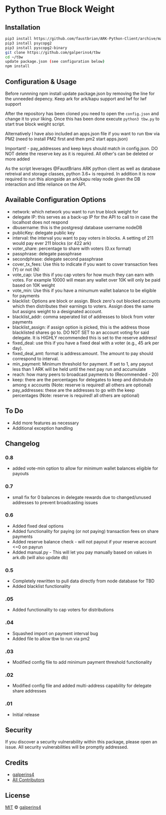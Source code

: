 # Python True Block Weight

## Installation

```sh
pip3 install https://github.com/faustbrian/ARK-Python-Client/archive/master.zip
pip3 install psycopg2
pip3 install pyscopg2-binary
git clone https://github.com/galperins4/tbw
cd ~/tbw
update package.json (see configuration below)
npm install
```

## Configuration & Usage

Before runnning npm install update package.json by removing the line for the unneeded depency. Keep ark for ark/kapu support and lwf for lwf support

After the repository has been cloned you need to open the `config.json` and change it to your liking. Once this has been done execute `python3 tbw.py` to start true block weight script.

Alternatively I have also included an apps.json file if you want to run tbw via PM2 (need to install PM2 first and then pm2 start apps.json)

Important! - pay_addresses and keep keys should match in config.json. DO NOT delete the reserve key as it is required. All other's can be deleted or more added

As the script leverages @FaustBrians ARK python client as well as database retreival and storage classes, python 3.6+ is required. In addition it is  now required to run this alongside an ark/kapu relay node given the DB interaction and little reliance on the API.

## Available Configuration Options
- network: which network you want to run true block weight for
- delegate IP: this serves as a back-up IP for the API to call to in case the localhost does not respond
- dbusername: this is the postgresql database username nodeDB
- publicKey: delegate public key
- interval:  the interval you want to pay voters in blocks. A setting of 211 would pay ever 211 blocks (or 422 ark)
- voter_share: percentage to share with voters (0.xx format)
- passphrase: delegate passphrase
- secondphrase: delegate second passphrase
- cover_tx_fees: Use this to indicate if you want to cover transaction fees (Y) or not (N)
- vote_cap: Use this if you cap voters for how much they can earn with votes. For example 10000 will mean any wallet over 10K will only be paid based on 10K weight
- vote_min: Use this if you have a minumum wallet balance to be eligible for payments
- blacklist: Options are block or assign. Block zero's out blocked accounts which then distributes their earnings to voters. Assign does the same but assigns weight to a designated account. 
- blacklist_addr: comma seperated list of addresses to block from voter payments
- blacklist_assign: if assign option is picked, this is the address those blacklisted shares go to. DO NOT SET to an account voting for said delegate. It is HIGHLY recommended this is set to the reserve address!
- fixed_deal: use this if you have a fixed deal with a voter (e.g., 45 ark per day).
- fixed_deal_amt: format is address:amount. The amount to pay should correspond to interval. 
- min_payment: Minimum threshold for payment. If set to 1, any payout less than 1 ARK will be held until the next pay run and accumulate
- reach: how many peers to broadcast payments to (Recommended - 20)
- keep: there are the percentages for delegates to keep and distrubute among x accounts (Note: reserve is required! all others are optional)
- pay_addresses: these are the addresses to go with the keep percentages (Note: reserve is required! all others are optional)


## To Do

- Add more features as necessary
- Additional exception handling

## Changelog

### 0.8
- added vote-min option to allow for minimum wallet balances eligible for payouts

### 0.7
- small fix for 0 balances in delegate rewards due to changed/unused addresses to prevent broadcasting issues

### 0.6
- Added fixed deal options
- Added functionality for paying (or not paying) transaction fees on share payments
- Added reserve balance check - will not payout if your reserve account <=0 on payrun
- Added manual.py - This will let you pay manually based on values in ark.db (will also update db)

### 0.5
- Completely rewritten to pull data directly from node database for TBD
- Added blacklist functionality

### .05
- Added functionality to cap voters for distributions

### .04
- Squashed import on payment interval bug
- Added file to allow tbw to run via pm2 

### .03
- Modified config file to add minimum payment threshold functionality

### .02
- Modified config file and added multi-address capability for delegate share addresses

### .01
- Initial release

## Security

If you discover a security vulnerability within this package, please open an issue. All security vulnerabilities will be promptly addressed.

## Credits

- [galperins4](https://github.com/galperins4)
- [All Contributors](../../contributors)

## License

[MIT](LICENSE) © [galperins4](https://github.com/galperins4)





